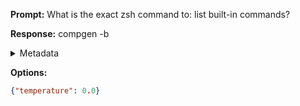 **Prompt:**
What is the exact zsh command to: list built-in commands?


**Response:**
compgen -b

<details><summary>Metadata</summary>

- Duration: 657 ms
- Datetime: 2023-08-20T15:06:54.388089
- Model: gpt-3.5-turbo-0613

</details>

**Options:**
```json
{"temperature": 0.0}
```

